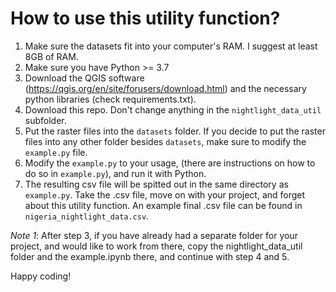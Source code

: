 # How to use this utility function?
1. Make sure the datasets fit into your computer's RAM. I suggest at least 8GB of RAM.
2. Make sure you have Python >= 3.7
3. Download the QGIS software (https://qgis.org/en/site/forusers/download.html) and the necessary python libraries (check requirements.txt).
4. Download this repo. Don't change anything in the ```nightlight_data_util``` subfolder.
5. Put the raster files into the ```datasets``` folder. If you decide to put the raster files into any other folder besides ```datasets```, make sure to modify the ```example.py``` file.
5. Modify the ```example.py``` to your usage, (there are instructions on how to do so in ```example.py```), and run it with Python.
6. The resulting csv file will be spitted out in the same directory as ```example.py```. Take the .csv file, move on with your project, and forget about this utility function. An example final .csv file can be found in ```nigeria_nightlight_data.csv```.

_Note 1_: After step 3, if you have already had a separate folder for your project, and would like to work from there, copy the nightlight_data_util folder and the example.ipynb there, and continue with step 4 and 5.

Happy coding!